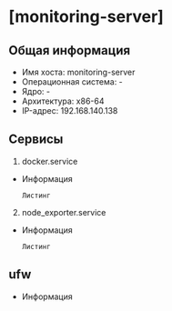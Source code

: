 # [monitoring-server]

## Общая информация
 - Имя хоста: monitoring-server
 - Операционная система: -
 - Ядро: -
 - Архитектура: x86-64
 - IP-адрес: 192.168.140.138

## Сервисы
  1. docker.service
  - Информация
    ```
    Листинг
    ```
  2. node_exporter.service
  - Информация
    ```
    Листинг
    ```

## ufw
  - Информация
